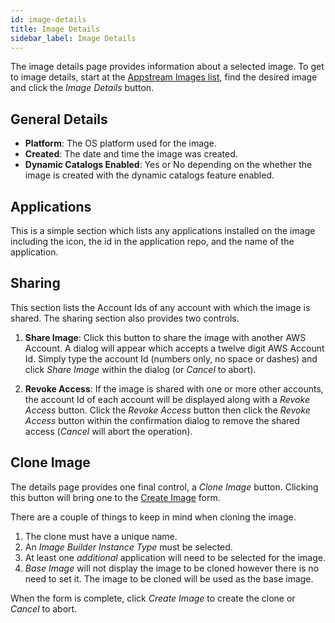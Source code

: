 ```yaml
---
id: image-details
title: Image Details
sidebar_label: Image Details
---
```


The image details page provides information about a selected image. To get to image details, start at the [Appstream Images list](introduction), find the desired image and click the *Image Details* button.

## General Details

- **Platform**: The OS platform used for the image.
- **Created**: The date and time the image was created.
- **Dynamic Catalogs Enabled**: Yes or No depending on the whether the image is created with the dynamic catalogs feature enabled.

## Applications

This is a simple section which lists any applications installed on the image including the icon, the id in the application repo, and the name of the application.

## Sharing
This section lists the Account Ids of any account with which the image is shared. The sharing section also provides two controls.

1. **Share Image**: Click this button to share the image with another AWS Account. A dialog will appear which accepts a twelve digit AWS Account Id. Simply type the account Id (numbers only, no space or dashes) and click *Share Image* within the dialog (or *Cancel* to abort).

2. **Revoke Access**: If the image is shared with one or more other accounts, the account Id of each account will be displayed along with a *Revoke Access* button. Click the *Revoke Access* button then click the *Revoke Access* button within the confirmation dialog to remove the shared access (*Cancel* will abort the operation).

## Clone Image

The details page provides one final control, a *Clone Image* button. Clicking this button will bring one to the [Create Image](create-image) form.

There are a couple of things to keep in mind when cloning the image.

1. The clone must have a unique name.
2. An *Image Builder Instance Type* must be selected.
3. At least one *additional* application will need to be selected for the image.
4. *Base Image* will not display the image to be cloned however there is no need to set it. The image to be cloned will be used as the base image.

When the form is complete, click *Create Image* to create the clone or *Cancel* to abort.